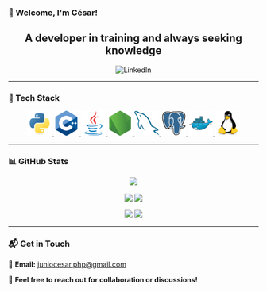 ### 👋 Welcome, I'm César!

<h2 align="center">A developer in training and always seeking knowledge</h2>

<p align="center">
    <img src="https://img.shields.io/badge/LinkedIn-0077B5?style=for-the-badge&logo=linkedin&logoColor=white" alt="LinkedIn" />
  </a>
</p>

---

### 🚀 Tech Stack

<p align="center">
  <a href="https://www.python.org" target="_blank">
    <img src="https://raw.githubusercontent.com/devicons/devicon/master/icons/python/python-original.svg" alt="Python" width="50" height="50"/>
  </a>
  <a href="https://isocpp.org/" target="_blank">
    <img src="https://raw.githubusercontent.com/devicons/devicon/master/icons/cplusplus/cplusplus-original.svg" alt="C++" width="50" height="50"/>
  </a>
  <a href="https://www.java.com/" target="_blank">
    <img src="https://raw.githubusercontent.com/devicons/devicon/master/icons/java/java-original.svg" alt="Java" width="50" height="50"/>
  </a>
  <a href="https://nodejs.org" target="_blank">
    <img src="https://raw.githubusercontent.com/devicons/devicon/master/icons/nodejs/nodejs-original.svg" alt="Node.js" width="50" height="50"/>
  </a>
  <a href="https://www.mysql.com/" target="_blank">
    <img src="https://raw.githubusercontent.com/devicons/devicon/master/icons/mysql/mysql-original.svg" alt="MySQL" width="50" height="50"/>
  </a>
  <a href="https://www.postgresql.org/" target="_blank">
    <img src="https://raw.githubusercontent.com/devicons/devicon/master/icons/postgresql/postgresql-original.svg" alt="PostgreSQL" width="50" height="50"/>
  </a>
  <a href="https://www.docker.com/" target="_blank">
    <img src="https://raw.githubusercontent.com/devicons/devicon/master/icons/docker/docker-original.svg" alt="Docker" width="50" height="50"/>
  </a>
  <a href="https://www.linux.org/" target="_blank">
    <img src="https://raw.githubusercontent.com/devicons/devicon/master/icons/linux/linux-original.svg" alt="Linux" width="50" height="50"/>
  </a>
</p>

---

### 📊 GitHub Stats

<p align="center">
  <img src="http://github-profile-summary-cards.vercel.app/api/cards/profile-details?username=ollcesar&theme=github_dark" />
</p>

<p align="center">
  <img src="http://github-profile-summary-cards.vercel.app/api/cards/repos-per-language?username=ollcesar&theme=github_dark" />
  <img src="http://github-profile-summary-cards.vercel.app/api/cards/most-commit-language?username=ollcesar&theme=github_dark" />
</p>

<p align="center">
  <img src="http://github-profile-summary-cards.vercel.app/api/cards/stats?username=ollcesar&theme=github_dark" />
  <img src="http://github-profile-summary-cards.vercel.app/api/cards/productive-time?username=ollcesar&theme=github_dark&utcOffset=-3" />
</p>

---

### 📬 Get in Touch

📧 **Email:** [juniocesar.php@gmail.com](mailto:juniocesar.php@gmail.com)

💬 **Feel free to reach out for collaboration or discussions!**
